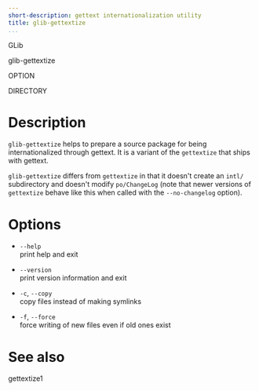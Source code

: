 ```yaml
---
short-description: gettext internationalization utility
title: glib-gettextize
...
```


GLib

glib-gettextize

OPTION

DIRECTORY

# Description

`glib-gettextize` helps to prepare a source package for being
internationalized through gettext. It is a variant of the `gettextize`
that ships with gettext.

`glib-gettextize` differs from `gettextize` in that it doesn't create an
`intl/` subdirectory and doesn't modify `po/ChangeLog` (note that newer
versions of `gettextize` behave like this when called with the
`--no-changelog` option).

# Options

  - `--help`  
    print help and exit

  - `--version`  
    print version information and exit

  - `-c`, `--copy`  
    copy files instead of making symlinks

  - `-f`, `--force`  
    force writing of new files even if old ones exist

# See also

gettextize1

